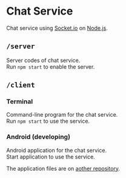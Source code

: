 # Chat Service

Chat service using [Socket.io](https://socket.io) on [Node.js](https://nodejs.org/ko/).

## `/server`

Server codes of chat service.\
Run `npm start` to enable the server.

## `/client`
### Terminal

Command-line program for the chat service.\
Run `npm start` to use the service.

### Android (developing)

Android application for the chat service.\
Start application to use the service.

The application files are on [aother repository](https://github.com/whitekr/chatservice-android).
